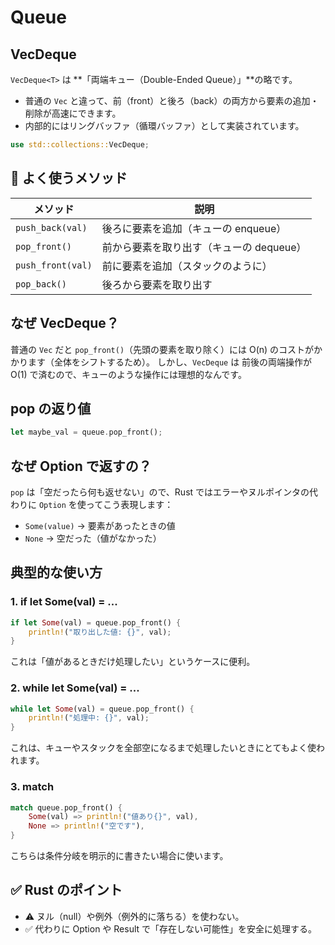 # Queue

## VecDeque

`VecDeque<T>` は **「両端キュー（Double-Ended Queue）」**の略です。

- 普通の `Vec` と違って、前（front）と後ろ（back）の両方から要素の追加・削除が高速にできます。
- 内部的にはリングバッファ（循環バッファ）として実装されています。

```rs
use std::collections::VecDeque;
```

## 🔧 よく使うメソッド

| メソッド          | 説明                                     |
| ----------------- | ---------------------------------------- |
| `push_back(val)`  | 後ろに要素を追加（キューの enqueue）     |
| `pop_front()`     | 前から要素を取り出す（キューの dequeue） |
| `push_front(val)` | 前に要素を追加（スタックのように）       |
| `pop_back()`      | 後ろから要素を取り出す                   |

## なぜ VecDeque？

普通の `Vec` だと `pop_front()`（先頭の要素を取り除く）には O(n) のコストがかかります（全体をシフトするため）。
しかし、`VecDeque` は 前後の両端操作が O(1) で済むので、キューのような操作には理想的なんです。

## pop の返り値

```rs
let maybe_val = queue.pop_front();
```

## なぜ Option で返すの？

`pop` は「空だったら何も返せない」ので、Rust ではエラーやヌルポインタの代わりに `Option` を使ってこう表現します：

- `Some(value)` → 要素があったときの値
- `None` → 空だった（値がなかった）

## 典型的な使い方

### 1. if let Some(val) = ...

```rs
if let Some(val) = queue.pop_front() {
    println!("取り出した値: {}", val);
}
```

これは「値があるときだけ処理したい」というケースに便利。

### 2. while let Some(val) = ...

```rs
while let Some(val) = queue.pop_front() {
    println!("処理中: {}", val);
}
```

これは、キューやスタックを全部空になるまで処理したいときにとてもよく使われます。

### 3. match

```rs
match queue.pop_front() {
    Some(val) => println!("値あり{}", val),
    None => println!("空です"),
}
```

こちらは条件分岐を明示的に書きたい場合に使います。

## ✅ Rust のポイント

- ⚠️ ヌル（null）や例外（例外的に落ちる）を使わない。
- ✅ 代わりに Option や Result で「存在しない可能性」を安全に処理する。
